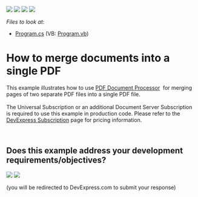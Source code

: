 <!-- default badges list -->
![](https://img.shields.io/endpoint?url=https://codecentral.devexpress.com/api/v1/VersionRange/128595598/14.1.3%2B)
[![](https://img.shields.io/badge/Open_in_DevExpress_Support_Center-FF7200?style=flat-square&logo=DevExpress&logoColor=white)](https://supportcenter.devexpress.com/ticket/details/T114298)
[![](https://img.shields.io/badge/📖_How_to_use_DevExpress_Examples-e9f6fc?style=flat-square)](https://docs.devexpress.com/GeneralInformation/403183)
[![](https://img.shields.io/badge/💬_Leave_Feedback-feecdd?style=flat-square)](#does-this-example-address-your-development-requirementsobjectives)
<!-- default badges end -->
<!-- default file list -->
*Files to look at*:

* [Program.cs](./CS/PdfMergeExample/Program.cs) (VB: [Program.vb](./VB/PdfMergeExample/Program.vb))
<!-- default file list end -->
# How to merge documents into a single PDF


<p>This example illustrates how to use <a href="https://documentation.devexpress.com/#DocumentServer/CustomDocument16491">PDF Document Processor</a>  for merging pages of two separate PDF files into a single PDF file.<br><br>The Universal Subscription or an additional Document Server Subscription is required to use this example in production code. Please refer to the <a href="https://www.devexpress.com/Subscriptions/">DevExpress Subscription</a> page for pricing information. </p>

<br/>


<!-- feedback -->
## Does this example address your development requirements/objectives?

[<img src="https://www.devexpress.com/support/examples/i/yes-button.svg"/>](https://www.devexpress.com/support/examples/survey.xml?utm_source=github&utm_campaign=pdf-document-api-merge-multiple-documents&~~~was_helpful=yes) [<img src="https://www.devexpress.com/support/examples/i/no-button.svg"/>](https://www.devexpress.com/support/examples/survey.xml?utm_source=github&utm_campaign=pdf-document-api-merge-multiple-documents&~~~was_helpful=no)

(you will be redirected to DevExpress.com to submit your response)
<!-- feedback end -->
